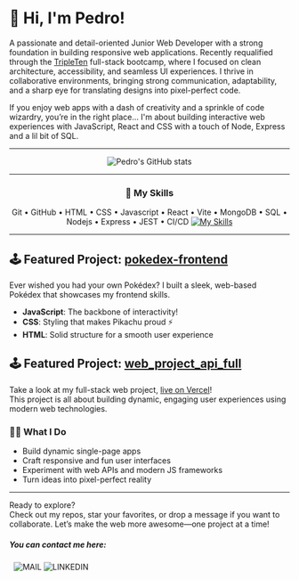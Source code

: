 # 👋 Hi, I'm Pedro!

A passionate and detail-oriented Junior Web Developer with a strong foundation in building responsive web applications. Recently requalified through the [TripleTen](https://tripleten.com/) full-stack bootcamp, where I focused on clean architecture, accessibility, and seamless UI experiences. I thrive in collaborative environments, bringing strong communication, adaptability, and a sharp eye for translating designs into pixel-perfect code. 

If you enjoy web apps with a dash of creativity and a sprinkle of code wizardry, you’re in the right place... I'm about building interactive web experiences with JavaScript, React and CSS with a touch of Node, Express and a lil bit of SQL.

---

<p align="center">
  <img src="https://github-readme-stats.vercel.app/api?username=phendges7&show_icons=true&theme=merko&hide_rank=true" alt="Pedro's GitHub stats" />
</p>

---

<div align="center">
  <h3>🚀 My Skills</h3>
  Git • GitHub • HTML • CSS • Javascript • React • Vite • MongoDB • SQL • Nodejs • Express • JEST • CI/CD
  <a href="https://skillicons.dev">
    <img src="https://skillicons.dev/icons?i=github,html,css,js,react,vite,mongodb,nodejs,express,jest&theme=dark" alt="My Skills" />
  </a>
</div>

---

## 🕹️ Featured Project: [pokedex-frontend](https://github.com/phendges7/pokedex-frontend)

Ever wished you had your own Pokédex? I built a sleek, web-based Pokédex that showcases my frontend skills.  
- **JavaScript**: The backbone of interactivity!  
- **CSS**: Styling that makes Pikachu proud ⚡  
- **HTML**: Solid structure for a smooth user experience

## 🕹️ Featured Project: [web_project_api_full](https://github.com/phendges7/web_project_api_full)
Take a look at my full-stack web project, [live on Vercel](https://web-project-api-full-ochre.vercel.app)!  
This project is all about building dynamic, engaging user experiences using modern web technologies.

### 🧑‍💻 What I Do
- Build dynamic single-page apps
- Craft responsive and fun user interfaces
- Experiment with web APIs and modern JS frameworks
- Turn ideas into pixel-perfect reality

---

Ready to explore?  
Check out my repos, star your favorites, or drop a message if you want to collaborate.
Let’s make the web more awesome—one project at a time!

<h5>You can contact me here:</h5>&nbsp;
<a href="mailto:uk_hendges@outlook.com" style="text-decoration:none;">
  <img src="https://skillicons.dev/icons?i=gmail" alt="MAIL" />
</a>
<a href="https://linkedin.com/in/phendges7" style="text-decoration:none;">
  <img src="https://skillicons.dev/icons?i=linkedin" alt="LINKEDIN" />
</a>




